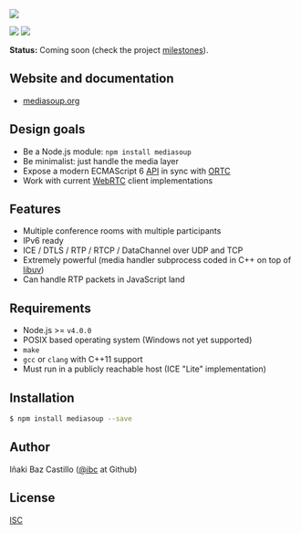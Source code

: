[![][mediasoup-banner]][mediasoup-website]

[![][npm-shield-mediasoup]][npm-mediasoup]
[![][travis-ci-shield-mediasoup]][travis-ci-mediasoup]


**Status:** Coming soon (check the project [milestones](https://github.com/ibc/mediasoup/milestones)).


## Website and documentation

* [mediasoup.org][mediasoup-website]


## Design goals

* Be a Node.js module: `npm install mediasoup`
* Be minimalist: just handle the media layer
* Expose a modern ECMAScript 6 [API](/api/) in sync with [ORTC](http://ortc.org/)
* Work with current [WebRTC](https://webrtc.org) client implementations


## Features

* Multiple conference rooms with multiple participants
* IPv6 ready
* ICE / DTLS / RTP / RTCP / DataChannel over UDP and TCP
* Extremely powerful (media handler subprocess coded in C++ on top of [libuv](http://libuv.org))
* Can handle RTP packets in JavaScript land


## Requirements

* Node.js >= `v4.0.0`
* POSIX based operating system (Windows not yet supported)
* `make`
* `gcc` or `clang` with C++11 support
* Must run in a publicly reachable host (ICE "Lite" implementation)


## Installation

```bash
$ npm install mediasoup --save
```


## Author

Iñaki Baz Castillo ([@ibc](https://github.com/ibc/) at Github)


## License

[ISC](./LICENSE)




[mediasoup-banner]:           https://raw.githubusercontent.com/ibc/mediasoup-website/master/_art/mediasoup_banner.png
[mediasoup-website]:          http://mediasoup.org
[travis-ci-shield-mediasoup]: https://img.shields.io/travis/ibc/mediasoup/master.svg
[travis-ci-mediasoup]:        http://travis-ci.org/ibc/mediasoup
[npm-shield-mediasoup]:       https://img.shields.io/npm/v/mediasoup.svg
[npm-mediasoup]:              https://npmjs.org/package/mediasoup
